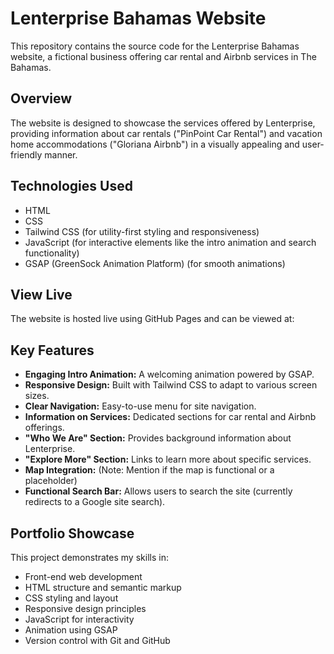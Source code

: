 # Lenterprise Bahamas Website

This repository contains the source code for the Lenterprise Bahamas website, a fictional business offering car rental and Airbnb services in The Bahamas.

## Overview

The website is designed to showcase the services offered by Lenterprise, providing information about car rentals ("PinPoint Car Rental") and vacation home accommodations ("Gloriana Airbnb") in a visually appealing and user-friendly manner.

## Technologies Used

* HTML
* CSS
* Tailwind CSS (for utility-first styling and responsiveness)
* JavaScript (for interactive elements like the intro animation and search functionality)
* GSAP (GreenSock Animation Platform) (for smooth animations)

## View Live

The website is hosted live using GitHub Pages and can be viewed at:



## Key Features

* **Engaging Intro Animation:** A welcoming animation powered by GSAP.
* **Responsive Design:** Built with Tailwind CSS to adapt to various screen sizes.
* **Clear Navigation:** Easy-to-use menu for site navigation.
* **Information on Services:** Dedicated sections for car rental and Airbnb offerings.
* **"Who We Are" Section:** Provides background information about Lenterprise.
* **"Explore More" Section:** Links to learn more about specific services.
* **Map Integration:** (Note: Mention if the map is functional or a placeholder)
* **Functional Search Bar:** Allows users to search the site (currently redirects to a Google site search).

## Portfolio Showcase

This project demonstrates my skills in:

* Front-end web development
* HTML structure and semantic markup
* CSS styling and layout
* Responsive design principles
* JavaScript for interactivity
* Animation using GSAP
* Version control with Git and GitHub
